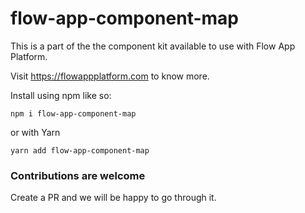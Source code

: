 # flow-app-component-map

This is a part of the the component kit available to use with Flow App Platform.

Visit https://flowappplatform.com to know more.

Install using npm like so:
```
npm i flow-app-component-map
```

or with Yarn

```
yarn add flow-app-component-map
```

### Contributions are welcome
Create a PR and we will be happy to go through it.